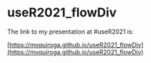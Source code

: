 # useR2021_flowDiv

The link to my presentation at #useR2021 is:

[https://mvquiroga.github.io/useR2021_flowDiv](https://mvquiroga.github.io/useR2021_flowDiv)
